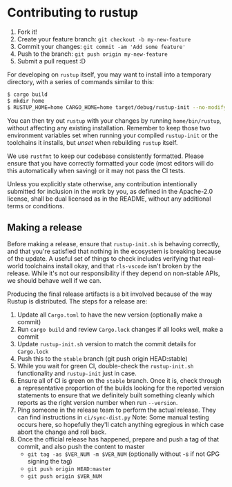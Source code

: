 # Contributing to rustup

1. Fork it!
2. Create your feature branch: `git checkout -b my-new-feature`
3. Commit your changes: `git commit -am 'Add some feature'`
4. Push to the branch: `git push origin my-new-feature`
5. Submit a pull request :D

For developing on `rustup` itself, you may want to install into a temporary
directory, with a series of commands similar to this:

```bash
$ cargo build
$ mkdir home
$ RUSTUP_HOME=home CARGO_HOME=home target/debug/rustup-init --no-modify-path -y
```

You can then try out `rustup` with your changes by running `home/bin/rustup`, without
affecting any existing installation. Remember to keep those two environment variables
set when running your compiled `rustup-init` or the toolchains it installs, but _unset_
when rebuilding `rustup` itself.

We use `rustfmt` to keep our codebase consistently formatted.  Please ensure that
you have correctly formatted your code (most editors will do this automatically
when saving) or it may not pass the CI tests.

Unless you explicitly state otherwise, any contribution intentionally
submitted for inclusion in the work by you, as defined in the
Apache-2.0 license, shall be dual licensed as in the README, without any
additional terms or conditions.

## Making a release

Before making a release, ensure that `rustup-init.sh` is behaving correctly,
and that you're satisfied that nothing in the ecosystem is breaking because
of the update.  A useful set of things to check includes verifying that
real-world toolchains install okay, and that `rls-vscode` isn't broken by
the release.  While it's not our responsibility if they depend on non-stable
APIs, we should behave well if we can.

Producing the final release artifacts is a bit involved because of the way
Rustup is distributed. The steps for a release are:

1. Update all `Cargo.toml` to have the new version
   (optionally make a commit)
2. Run `cargo build` and review `Cargo.lock` changes
   if all looks well, make a commit
3. Update `rustup-init.sh` version to match the commit
   details for `Cargo.lock`
4. Push this to the `stable` branch (git push origin HEAD:stable)
5. While you wait for green CI, double-check the `rustup-init.sh` functionality
   and `rustup-init` just in case.
6. Ensure all of CI is green on the `stable` branch.
   Once it is, check through a representative proportion of the builds looking
   for the reported version statements to ensure that we definitely built something
   cleanly which reports as the right version number when run `--version`.
7. Ping someone in the release team to perform the actual release.
   They can find instructions in `ci/sync-dist.py`
   Note: Some manual testing occurs here, so hopefully they'll catch
   anything egregious in which case abort the change and roll back.
8. Once the official release has happened, prepare and push a tag
   of that commit, and also push the content to master
   * `git tag -as $VER_NUM -m $VER_NUM`  (optionally without -s if not GPG
     signing the tag)
   * `git push origin HEAD:master`
   * `git push origin $VER_NUM`
